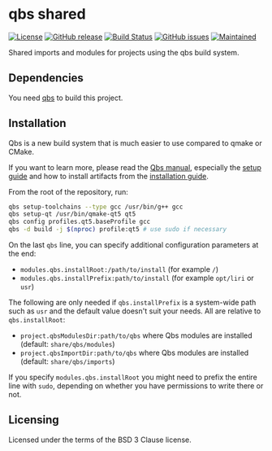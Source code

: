 qbs shared
==========

[![License](https://img.shields.io/badge/License-BSD%203--Clause-blue.svg)](https://opensource.org/licenses/BSD-3-Clause)
[![GitHub release](https://img.shields.io/github/release/lirios/qbs-shared.svg)](https://github.com/lirios/qbs-shared)
[![Build Status](https://travis-ci.org/lirios/qbs-shared.svg?branch=develop)](https://travis-ci.org/lirios/qbs-shared)
[![GitHub issues](https://img.shields.io/github/issues/lirios/qbs-shared.svg)](https://github.com/lirios/qbs-shared/issues)
[![Maintained](https://img.shields.io/maintenance/yes/2018.svg)](https://github.com/lirios/qbs-shared/commits/develop)

Shared imports and modules for projects using the qbs build system.

## Dependencies

You need [qbs](http://doc.qt.io/qbs/index.html) to build this project.

## Installation

Qbs is a new build system that is much easier to use compared to qmake or CMake.

If you want to learn more, please read the [Qbs manual](http://doc.qt.io/qbs/index.html),
especially the [setup guide](http://doc.qt.io/qbs/configuring.html) and how to install artifacts
from the [installation guide](http://doc.qt.io/qbs/installing-files.html).

From the root of the repository, run:

```sh
qbs setup-toolchains --type gcc /usr/bin/g++ gcc
qbs setup-qt /usr/bin/qmake-qt5 qt5
qbs config profiles.qt5.baseProfile gcc
qbs -d build -j $(nproc) profile:qt5 # use sudo if necessary
```

On the last `qbs` line, you can specify additional configuration parameters at the end:

 * `modules.qbs.installRoot:/path/to/install` (for example `/`)
 * `modules.qbs.installPrefix:path/to/install` (for example `opt/liri` or `usr`)

The following are only needed if `qbs.installPrefix` is a system-wide path such as `usr`
and the default value doesn't suit your needs. All are relative to `qbs.installRoot`:

 * `project.qbsModulesDir:path/to/qbs` where Qbs modules are installed (default: `share/qbs/modules`)
 * `project.qbsImportDir:path/to/qbs` where Qbs modules are installed (default: `share/qbs/imports`)

If you specify `modules.qbs.installRoot` you might need to prefix the entire line with `sudo`,
depending on whether you have permissions to write there or not.

## Licensing

Licensed under the terms of the BSD 3 Clause license.
